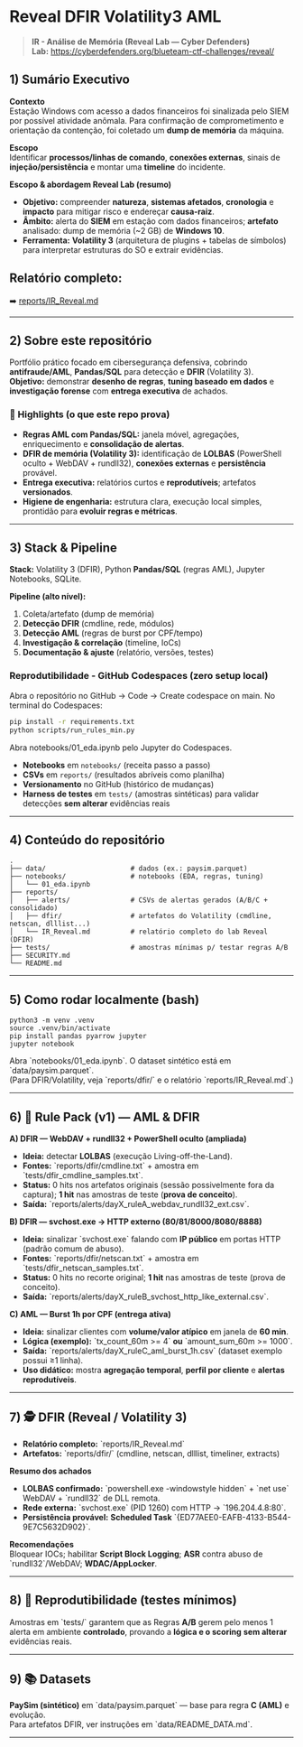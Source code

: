 # Reveal DFIR Volatility3 AML

> **IR - Análise de Memória (Reveal Lab — Cyber Defenders)**  
> **Lab:** https://cyberdefenders.org/blueteam-ctf-challenges/reveal/
> 

## 1) Sumário Executivo

**Contexto**  
Estação Windows com acesso a dados financeiros foi sinalizada pelo SIEM por possível atividade anômala. Para confirmação de comprometimento e orientação da contenção, foi coletado um **dump de memória** da máquina.

**Escopo**  
Identificar **processos/linhas de comando**, **conexões externas**, sinais de **injeção/persistência** e montar uma **timeline** do incidente.

**Escopo & abordagem Reveal Lab (resumo)**  
- **Objetivo:** compreender **natureza**, **sistemas afetados**, **cronologia** e **impacto** para mitigar risco e endereçar **causa-raiz**.  
- **Âmbito:** alerta do **SIEM** em estação com dados financeiros; **artefato** analisado: dump de memória (~2 GB) de **Windows 10**.  
- **Ferramenta:** **Volatility 3** (arquitetura de plugins + tabelas de símbolos) para interpretar estruturas do SO e extrair evidências.

## Relatório completo:
➡️ [reports/IR_Reveal.md](https://github.com/The-Black-Needles/case02-reveal-dfir-volatility3-aml/blob/main/reports/IR_Reveal.md)

---

## 2) Sobre este repositório

Portfólio prático focado em cibersegurança defensiva, cobrindo **antifraude/AML**, **Pandas/SQL** para detecção e **DFIR** (Volatility 3).  
**Objetivo:** demonstrar **desenho de regras**, **tuning baseado em dados** e **investigação forense** com **entrega executiva** de achados.

### 🔎 Highlights (o que este repo prova)
- **Regras AML com Pandas/SQL:** janela móvel, agregações, enriquecimento e **consolidação de alertas**.  
- **DFIR de memória (Volatility 3):** identificação de **LOLBAS** (PowerShell oculto + WebDAV + rundll32), **conexões externas** e **persistência** provável.  
- **Entrega executiva:** relatórios curtos e **reprodutíveis**; artefatos **versionados**.  
- **Higiene de engenharia:** estrutura clara, execução local simples, prontidão para **evoluir regras e métricas**.

---

## 3) Stack & Pipeline

**Stack:** Volatility 3 (DFIR), Python **Pandas/SQL** (regras AML), Jupyter Notebooks, SQLite.  

**Pipeline (alto nível):**
1. Coleta/artefato (dump de memória)  
2. **Detecção DFIR** (cmdline, rede, módulos)  
3. **Detecção AML** (regras de burst por CPF/tempo)  
4. **Investigação & correlação** (timeline, IoCs)  
5. **Documentação & ajuste** (relatório, versões, testes)

### Reprodutibilidade - GitHub Codespaces (zero setup local)

Abra o repositório no GitHub → Code → Create codespace on main.
No terminal do Codespaces:

```bash
pip install -r requirements.txt
python scripts/run_rules_min.py
```

Abra notebooks/01_eda.ipynb pelo Jupyter do Codespaces.
- **Notebooks** em `notebooks/` (receita passo a passo)  
- **CSVs** em `reports/` (resultados abríveis como planilha)  
- **Versionamento** no GitHub (histórico de mudanças)  
- **Harness de testes** em `tests/` (amostras sintéticas) para validar detecções **sem alterar** evidências reais

---

## 4) Conteúdo do repositório

```
.
├── data/                     # dados (ex.: paysim.parquet)
├── notebooks/                # notebooks (EDA, regras, tuning)
│   └── 01_eda.ipynb
├── reports/
│   ├── alerts/               # CSVs de alertas gerados (A/B/C + consolidado)
│   ├── dfir/                 # artefatos do Volatility (cmdline, netscan, dlllist...)
│   └── IR_Reveal.md          # relatório completo do lab Reveal (DFIR)
├── tests/                    # amostras mínimas p/ testar regras A/B
├── SECURITY.md
└── README.md
```

---

## 5) Como rodar localmente (bash)

```
python3 -m venv .venv
source .venv/bin/activate
pip install pandas pyarrow jupyter
jupyter notebook
```

Abra \`notebooks/01_eda.ipynb\`. O dataset sintético está em \`data/paysim.parquet\`.  
(Para DFIR/Volatility, veja \`reports/dfir/\` e o relatório \`reports/IR_Reveal.md\`.)

---

## 6) 🧠 Rule Pack (v1) — AML & DFIR

**A) DFIR — WebDAV + rundll32 + PowerShell oculto (ampliada)**  
- **Ideia:** detectar **LOLBAS** (execução Living-off-the-Land).  
- **Fontes:** \`reports/dfir/cmdline.txt\` + amostra em \`tests/dfir_cmdline_samples.txt\`.  
- **Status:** 0 hits nos artefatos originais (sessão possivelmente fora da captura); **1 hit** nas amostras de teste (**prova de conceito**).  
- **Saída:** \`reports/alerts/dayX_ruleA_webdav_rundll32_ext.csv\`.

**B) DFIR — svchost.exe → HTTP externo (80/81/8000/8080/8888)**  
- **Ideia:** sinalizar \`svchost.exe\` falando com **IP público** em portas HTTP (padrão comum de abuso).  
- **Fontes:** \`reports/dfir/netscan.txt\` + amostra em \`tests/dfir_netscan_samples.txt\`.  
- **Status:** 0 hits no recorte original; **1 hit** nas amostras de teste (prova de conceito).  
- **Saída:** \`reports/alerts/dayX_ruleB_svchost_http_like_external.csv\`.

**C) AML — Burst 1h por CPF (entrega ativa)**  
- **Ideia:** sinalizar clientes com **volume/valor atípico** em janela de **60 min**.  
- **Lógica (exemplo):** \`tx_count_60m >= 4\` **ou** \`amount_sum_60m >= 1000\`.  
- **Saída:** \`reports/alerts/dayX_ruleC_aml_burst_1h.csv\` (dataset exemplo possui ≥1 linha).  
- **Uso didático:** mostra **agregação temporal**, **perfil por cliente** e **alertas reprodutíveis**.

---

## 7) 🕵️ DFIR (Reveal / Volatility 3)

- **Relatório completo:** \`reports/IR_Reveal.md\`  
- **Artefatos:** \`reports/dfir/\` (cmdline, netscan, dlllist, timeliner, extracts)

**Resumo dos achados**
- **LOLBAS confirmado:** \`powershell.exe -windowstyle hidden\` + \`net use\` WebDAV + \`rundll32\` de DLL remota.  
- **Rede externa:** \`svchost.exe\` (PID 1260) com HTTP → \`196.204.4.8:80\`.  
- **Persistência provável:** **Scheduled Task** \`{ED77AEE0-EAFB-4133-B544-9E7C5632D902}\`.  

**Recomendações**  
Bloquear IOCs; habilitar **Script Block Logging**; **ASR** contra abuso de \`rundll32\`/WebDAV; **WDAC/AppLocker**.

---

## 8) 🧪 Reprodutibilidade (testes mínimos)

Amostras em \`tests/\` garantem que as Regras **A/B** gerem pelo menos 1 alerta em ambiente **controlado**, provando a **lógica e o scoring** **sem alterar** evidências reais.

---

## 9) 📚 Datasets

**PaySim (sintético)** em \`data/paysim.parquet\` — base para regra **C (AML)** e evolução.  
Para artefatos DFIR, ver instruções em \`data/README_DATA.md\`.

---
